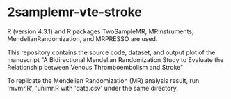 # 2samplemr-vte-stroke
R (version 4.3.1) and R packages TwoSampleMR, MRInstruments, MendelianRandomization, and MRPRESSO are used.

This repository contains the source code, dataset, and output plot of the manuscript "A Bidirectional Mendelian Randomization Study to Evaluate the Relationship between Venous Thromboembolism and Stroke"

To replicate the Mendelian Randomization (MR) analysis result, run 'mvmr.R', 'unimr.R with 'data.csv' under the same directory.

